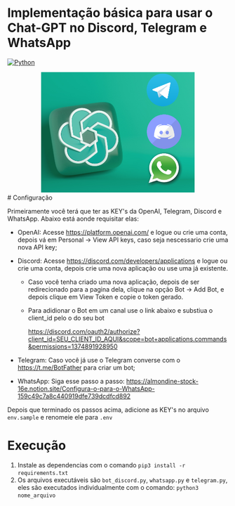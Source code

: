 # Implementação básica para usar o Chat-GPT no Discord, Telegram e WhatsApp

[![Python][python-shield]][python-url]

<div align="center">
  <img src="./assets/init.png" width="350px">
</div>
# Configuração

Primeiramente você terá que ter as KEY's da OpenAI, Telegram, Discord e WhatsApp. Abaixo está aonde requisitar elas:

- OpenAI: Acesse https://platform.openai.com/ e logue ou crie uma conta, depois vá em Personal -> View API keys, caso seja nescessario crie uma nova API key;
- Discord: Acesse https://discord.com/developers/applications e logue ou crie uma conta, depois crie uma nova aplicação ou use uma já existente.

  - Caso você tenha criado uma nova aplicação, depois de ser redirecionado para a pagina dela, clique na opção Bot -> Add Bot, e depois clique em View Token e copie o token gerado.
  - Para adidionar o Bot em um canal use o link abaixo e substiua o client_id pelo o do seu bot

    https://discord.com/oauth2/authorize?client_id=SEU_CLIENT_ID_AQUI&scope=bot+applications.commands&permissions=1374891928950

- Telegram: Caso você já use o Telegram converse com o https://t.me/BotFather para criar um bot;
- WhatsApp: Siga esse passo a passo: https://almondine-stock-16e.notion.site/Configura-o-para-o-WhatsApp-159c49c7a8c440919dfe739dcdfcd892

Depois que terminado os passos acima, adicione as KEY's no arquivo `env.sample` e renomeie ele para `.env`

# Execução

1. Instale as dependencias com o comando `pip3 install -r requirements.txt`
2. Os arquivos executáveis são `bot_discord.py`, `whatsapp.py` e `telegram.py`, eles são executados individualmente com o comando: `python3 nome_arquivo`

[python-shield]: https://img.shields.io/github/pipenv/locked/python-version/matheuswr89/social-chat-gpt?style=for-the-badge
[python-url]: https://www.python.org/
